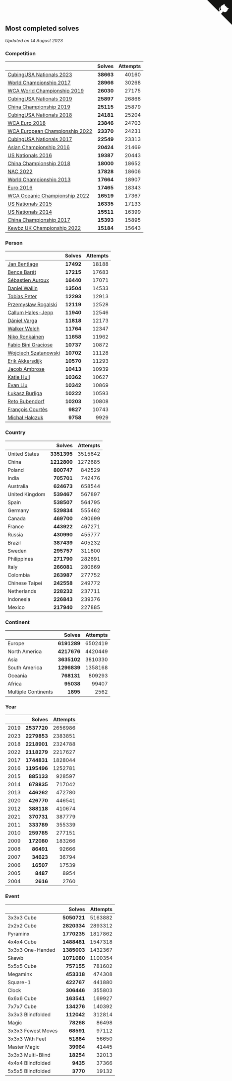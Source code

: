 ## Most completed solves

*Updated on 14 August 2023*


### Competition

|  | Solves | Attempts |
| :--- | ---: | ---: |
| [CubingUSA Nationals 2023](https://www.worldcubeassociation.org/competitions/CubingUSANationals2023) | **38663** | 40160 |
| [World Championship 2017](https://www.worldcubeassociation.org/competitions/WC2017) | **28966** | 30268 |
| [WCA World Championship 2019](https://www.worldcubeassociation.org/competitions/WC2019) | **26030** | 27175 |
| [CubingUSA Nationals 2019](https://www.worldcubeassociation.org/competitions/CubingUSANationals2019) | **25897** | 26868 |
| [China Championship 2019](https://www.worldcubeassociation.org/competitions/ChinaChampionship2019) | **25115** | 25879 |
| [CubingUSA Nationals 2018](https://www.worldcubeassociation.org/competitions/CubingUSANationals2018) | **24181** | 25204 |
| [WCA Euro 2018](https://www.worldcubeassociation.org/competitions/Euro2018) | **23846** | 24703 |
| [WCA European Championship 2022](https://www.worldcubeassociation.org/competitions/Euro2022) | **23370** | 24231 |
| [CubingUSA Nationals 2017](https://www.worldcubeassociation.org/competitions/CubingUSANationals2017) | **22549** | 23313 |
| [Asian Championship 2016](https://www.worldcubeassociation.org/competitions/AsianChampionship2016) | **20424** | 21469 |
| [US Nationals 2016](https://www.worldcubeassociation.org/competitions/USNationals2016) | **19387** | 20443 |
| [China Championship 2018](https://www.worldcubeassociation.org/competitions/ChinaChampionship2018) | **18000** | 18652 |
| [NAC 2022](https://www.worldcubeassociation.org/competitions/NAC2022) | **17828** | 18606 |
| [World Championship 2013](https://www.worldcubeassociation.org/competitions/WC2013) | **17664** | 18907 |
| [Euro 2016](https://www.worldcubeassociation.org/competitions/Euro2016) | **17465** | 18343 |
| [WCA Oceanic Championship 2022](https://www.worldcubeassociation.org/competitions/OC2022) | **16519** | 17367 |
| [US Nationals 2015](https://www.worldcubeassociation.org/competitions/USNationals2015) | **16335** | 17133 |
| [US Nationals 2014](https://www.worldcubeassociation.org/competitions/USNationals2014) | **15511** | 16399 |
| [China Championship 2017](https://www.worldcubeassociation.org/competitions/ChinaChampionship2017) | **15393** | 15895 |
| [Kewbz UK Championship 2022](https://www.worldcubeassociation.org/competitions/KewbzUKChampionship2022) | **15184** | 15643 |

### Person

|  | Solves | Attempts |
| :--- | ---: | ---: |
| [Jan Bentlage](https://www.worldcubeassociation.org/persons/2010BENT01) | **17492** | 18188 |
| [Bence Barát](https://www.worldcubeassociation.org/persons/2008BARA01) | **17215** | 17683 |
| [Sébastien Auroux](https://www.worldcubeassociation.org/persons/2008AURO01) | **16440** | 17071 |
| [Daniel Wallin](https://www.worldcubeassociation.org/persons/2013WALL03) | **13504** | 14533 |
| [Tobias Peter](https://www.worldcubeassociation.org/persons/2014PETE03) | **12293** | 12913 |
| [Przemysław Rogalski](https://www.worldcubeassociation.org/persons/2013ROGA02) | **12119** | 12528 |
| [Callum Hales-Jepp](https://www.worldcubeassociation.org/persons/2012HALE01) | **11940** | 12546 |
| [Dániel Varga](https://www.worldcubeassociation.org/persons/2008VARG01) | **11818** | 12173 |
| [Walker Welch](https://www.worldcubeassociation.org/persons/2011WELC01) | **11764** | 12347 |
| [Niko Ronkainen](https://www.worldcubeassociation.org/persons/2010RONK01) | **11658** | 11962 |
| [Fabio Bini Graciose](https://www.worldcubeassociation.org/persons/2010GRAC02) | **10737** | 10872 |
| [Wojciech Szatanowski](https://www.worldcubeassociation.org/persons/2011SZAT01) | **10702** | 11128 |
| [Erik Akkersdijk](https://www.worldcubeassociation.org/persons/2005AKKE01) | **10570** | 11293 |
| [Jacob Ambrose](https://www.worldcubeassociation.org/persons/2010AMBR01) | **10413** | 10939 |
| [Katie Hull](https://www.worldcubeassociation.org/persons/2010HULL01) | **10362** | 10627 |
| [Evan Liu](https://www.worldcubeassociation.org/persons/2009LIUE01) | **10342** | 10869 |
| [Łukasz Burliga](https://www.worldcubeassociation.org/persons/2013BURL01) | **10222** | 10593 |
| [Reto Bubendorf](https://www.worldcubeassociation.org/persons/2012BUBE01) | **10203** | 10808 |
| [François Courtès](https://www.worldcubeassociation.org/persons/2008COUR01) | **9827** | 10743 |
| [Michał Halczuk](https://www.worldcubeassociation.org/persons/2006HALC01) | **9758** | 9929 |

### Country

|  | Solves | Attempts |
| :--- | ---: | ---: |
| United States | **3351395** | 3515642 |
| China | **1212800** | 1272685 |
| Poland | **800747** | 842529 |
| India | **705701** | 742476 |
| Australia | **624673** | 658544 |
| United Kingdom | **539467** | 567897 |
| Spain | **538507** | 564795 |
| Germany | **529834** | 555462 |
| Canada | **469700** | 490699 |
| France | **443922** | 467271 |
| Russia | **430990** | 455777 |
| Brazil | **387439** | 405232 |
| Sweden | **295757** | 311600 |
| Philippines | **271790** | 282691 |
| Italy | **266081** | 280669 |
| Colombia | **263987** | 277752 |
| Chinese Taipei | **242558** | 249772 |
| Netherlands | **228232** | 237711 |
| Indonesia | **226843** | 239376 |
| Mexico | **217940** | 227885 |

### Continent

|  | Solves | Attempts |
| :--- | ---: | ---: |
| Europe | **6191289** | 6502419 |
| North America | **4217676** | 4420449 |
| Asia | **3635102** | 3810330 |
| South America | **1296839** | 1358168 |
| Oceania | **768131** | 809293 |
| Africa | **95038** | 99407 |
| Multiple Continents | **1895** | 2562 |

### Year

|  | Solves | Attempts |
| :--- | ---: | ---: |
| 2019 | **2537720** | 2656986 |
| 2023 | **2279853** | 2383851 |
| 2018 | **2218901** | 2324788 |
| 2022 | **2118279** | 2217627 |
| 2017 | **1744831** | 1828044 |
| 2016 | **1195496** | 1252781 |
| 2015 | **885133** | 928597 |
| 2014 | **678835** | 717042 |
| 2013 | **446262** | 472780 |
| 2020 | **426770** | 446541 |
| 2012 | **388118** | 410674 |
| 2021 | **370731** | 387779 |
| 2011 | **333789** | 355339 |
| 2010 | **259785** | 277151 |
| 2009 | **172080** | 183266 |
| 2008 | **86491** | 92666 |
| 2007 | **34623** | 36794 |
| 2006 | **16507** | 17539 |
| 2005 | **8487** | 8954 |
| 2004 | **2616** | 2760 |

### Event

|  | Solves | Attempts |
| :--- | ---: | ---: |
| 3x3x3 Cube | **5050721** | 5163882 |
| 2x2x2 Cube | **2820334** | 2893312 |
| Pyraminx | **1770235** | 1817862 |
| 4x4x4 Cube | **1488481** | 1547318 |
| 3x3x3 One-Handed | **1385003** | 1432367 |
| Skewb | **1071080** | 1100354 |
| 5x5x5 Cube | **757155** | 781602 |
| Megaminx | **453318** | 474308 |
| Square-1 | **422767** | 441880 |
| Clock | **306446** | 355803 |
| 6x6x6 Cube | **163541** | 169927 |
| 7x7x7 Cube | **134276** | 140392 |
| 3x3x3 Blindfolded | **112042** | 312814 |
| Magic | **78268** | 86498 |
| 3x3x3 Fewest Moves | **68591** | 97112 |
| 3x3x3 With Feet | **51884** | 56650 |
| Master Magic | **39964** | 41445 |
| 3x3x3 Multi-Blind | **18254** | 32013 |
| 4x4x4 Blindfolded | **9435** | 37366 |
| 5x5x5 Blindfolded | **3770** | 19132 |


<a href="https://github.com/jonatanklosko/wca_statistics" class="github-corner" aria-label="View source on Github"><svg width="80" height="80" viewBox="0 0 250 250" style="fill:#151513; color:#fff; position: absolute; top: 0; border: 0; right: 0;" aria-hidden="true"><path d="M0,0 L115,115 L130,115 L142,142 L250,250 L250,0 Z"></path><path d="M128.3,109.0 C113.8,99.7 119.0,89.6 119.0,89.6 C122.0,82.7 120.5,78.6 120.5,78.6 C119.2,72.0 123.4,76.3 123.4,76.3 C127.3,80.9 125.5,87.3 125.5,87.3 C122.9,97.6 130.6,101.9 134.4,103.2" fill="currentColor" style="transform-origin: 130px 106px;" class="octo-arm"></path><path d="M115.0,115.0 C114.9,115.1 118.7,116.5 119.8,115.4 L133.7,101.6 C136.9,99.2 139.9,98.4 142.2,98.6 C133.8,88.0 127.5,74.4 143.8,58.0 C148.5,53.4 154.0,51.2 159.7,51.0 C160.3,49.4 163.2,43.6 171.4,40.1 C171.4,40.1 176.1,42.5 178.8,56.2 C183.1,58.6 187.2,61.8 190.9,65.4 C194.5,69.0 197.7,73.2 200.1,77.6 C213.8,80.2 216.3,84.9 216.3,84.9 C212.7,93.1 206.9,96.0 205.4,96.6 C205.1,102.4 203.0,107.8 198.3,112.5 C181.9,128.9 168.3,122.5 157.7,114.1 C157.9,116.9 156.7,120.9 152.7,124.9 L141.0,136.5 C139.8,137.7 141.6,141.9 141.8,141.8 Z" fill="currentColor" class="octo-body"></path></svg></a><style>.github-corner:hover .octo-arm{animation:octocat-wave 560ms ease-in-out}@keyframes octocat-wave{0%,100%{transform:rotate(0)}20%,60%{transform:rotate(-25deg)}40%,80%{transform:rotate(10deg)}}@media (max-width:500px){.github-corner:hover .octo-arm{animation:none}.github-corner .octo-arm{animation:octocat-wave 560ms ease-in-out}}</style>
